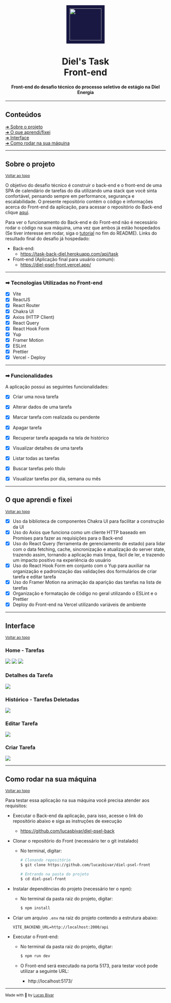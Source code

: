 <div align="center">
    <img style="background-color: #181842; padding: 10px" src="https://dielenergia.com/assets/img/diel/icon.svg" width="100" />
    <h1>
        <b>Diel's Task</b><br>
        Front-end
    </h1>
    <h4>
        Front-end do desafio técnico do processo seletivo de estágio na Diel Energia
    </h4> 
</div>

---

<h2 id="conteudos">Conteúdos</h2>

[➜ Sobre o projeto](#sobre-o-projeto)<br>
[➜ O que aprendi/fixei](#o-que-aprendi-e-fixei)<br>
[➜ Interface](#interface)<br>
[➜ Como rodar na sua máquina](#como-rodar-na-sua-máquina)<br>

---

## Sobre o projeto

<sup>[Voltar ao topo](#conteudos)</sup><br>

O objetivo do desafio técnico é construir o back-end e o front-end de uma SPA de calendário de tarefas do dia utilizando uma stack que você sinta confortável, pensando sempre em performance, segurança e escalabilidade. O presente repositório contém o código e informações acerca do Front-end da aplicação, para acessar o repositório do Back-end clique [aqui](https://github.com/lucasbivar/diel-psel-back).

Para ver o funcionamento do Back-end e do Front-end não é necessário rodar o código na sua máquina, uma vez que ambos já estão hospedados (Se tiver interesse em rodar, siga o [tutorial](#como-rodar-na-sua-máquina) no fim do README). Links do resultado final do desafio já hospedado:

- Back-end: 
  - https://task-back-diel.herokuapp.com/api/task
- Front-end (Aplicação final para usuário comum): 
  - https://diel-psel-front.vercel.app/

---

### ➡ Tecnologias Utilizadas no Front-end
-   [x] Vite
-   [x] ReactJS
-   [x] React Router
-   [x] Chakra UI
-   [x] Axios (HTTP Client)
-   [x] React Query
-   [x] React Hook Form
-   [x] Yup
-   [x] Framer Motion
-   [x] ESLint
-   [x] Prettier
-   [x] Vercel - Deploy

---

### ➡ Funcionalidades
A aplicação possui as seguintes funcionalidades:

- [x] Criar uma nova tarefa
- [x] Alterar dados de uma tarefa
- [x] Marcar tarefa com realizada ou pendente
- [x] Apagar tarefa
- [x] Recuperar tarefa apagada na tela de histórico
- [x] Visualizar detalhes de uma tarefa 
- [x] Listar todas as tarefas
- [x] Buscar tarefas pelo título
- [x] Visualizar tarefas por dia, semana ou mês


---

## O que aprendi e fixei

<sup>[Voltar ao topo](#conteudos)</sup><br>

- [x] Uso da biblioteca de componentes Chakra UI para facilitar a construção da UI
- [x] Uso do Axios que funciona como um cliente HTTP baseado em Promises para fazer as requisições para o Back-end
- [x] Uso do React Query (ferramenta de gerenciamento de estado) para lidar com o data fetching, cache, sincronização e atualização do server state, trazendo assim, tornando a aplicação mais limpa, fácil de ler, e trazendo um impacto positivo na experiência do usuário 
- [x] Uso do React Hook Form em conjunto com o Yup para auxiliar na organização e padronização das validações dos formulários de criar tarefa e editar tarefa
- [x] Uso do Framer Motion na animação da aparição das tarefas na lista de tarefas
- [x] Organização e formatação de código no geral utilizando o ESLint e o Prettier
- [x] Deploy do Front-end na Vercel utilizando variáveis de ambiente

---

## Interface

<sup>[Voltar ao topo](#conteudos)</sup><br>

### Home - Tarefas
![](https://i.imgur.com/07Kxt7o.png)
![](https://i.imgur.com/h9SpwWl.png)
![](https://i.imgur.com/sBwn9AI.png)

### Detalhes da Tarefa
![](https://i.imgur.com/JuvEGW6.png)

### Histórico - Tarefas Deletadas
![](https://i.imgur.com/783lCtg.png)

### Editar Tarefa
![](https://i.imgur.com/ufncbfa.png)

### Criar Tarefa
![](https://i.imgur.com/Iesuz85.png)

---

## Como rodar na sua máquina


<sup>[Voltar ao topo](#conteudos)</sup><br>

Para testar essa aplicação na sua máquina você precisa atender aos requisitos:

- Executar o Back-end da aplicação, para isso, acesse o link do repositório abaixo e siga as instruções de execução
  - https://github.com/lucasbivar/diel-psel-back

- Clonar o repositório do Front (necessário ter o git instalado)
  - No terminal, digitar:
    ```bash 
    # Clonando repositório
    $ git clone https://github.com/lucasbivar/diel-psel-front 

    # Entrando na pasta do projeto
    $ cd diel-psel-front
    ```

- Instalar dependências do projeto (necessário ter o npm):
  - No terminal da pasta raiz do projeto, digitar:
    ```bash 
    $ npm install
    ```

- Criar um arquivo `.env` na raiz do projeto contendo a estrutura abaixo:
  ```env
  VITE_BACKEND_URL=http://localhost:2000/api
  ```

- Executar o Front-end:
  - No terminal da pasta raiz do projeto, digitar:
    ```bash
    $ npm run dev
    ```

  - O Front-end será executado na porta 5173, para testar você pode utilizar a seguinte URL:
    - http://localhost:5173/

---

<div>
  <sub>Made with 💙 by <a href="https://github.com/lucasbivar">Lucas Bivar</a></sub>
</div>